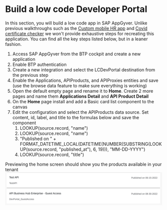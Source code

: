 # Build a low code Developer Portal
In this section, you will build a low code app in SAP AppGyver. Unlike previous walkthroughs such as the [Custom mobile HR app](https://github.com/SAP-samples/successfactors-extension-calculate-employee-seniority/tree/mission-sfsf-mobile-appgyver/04-CreateSAPAppGyverProject) and [Covid certificate checker](https://github.com/SAP-samples/cap-appgyver-covid-certcheck/tree/main/tutorials/4_AppGyverApp) we won't provide exhaustive steps for recreating this application. You can find all the key steps listed below, but in a leaner fashion.

1. Access SAP AppGyver from the BTP cockpit and create a new application
2. Enable BTP authentication
3. Create a new integration and select the LCDevPortal destination from the previous step
4. Enable the Applications, APIProducts, and APIProxies entities and save (use the browse data feature to make sure everything is working)
5. Open the default empty page and rename it to **Home**. Create 2 more pages and name them **Applications Detail** and **API Product Detail**
6. On the **Home** page install and add a Basic card list component to the canvas
7. Edit the configuration and select the APIProducts data source. Set content, id, label, and title to the formulas below and save the component
   1. LOOKUP(source.record, "name")
   2. LOOKUP(source.record, "name")
   3. "Published on " + FORMAT_DATETIME_LOCAL(DATETIME(NUMBER(SUBSTRING(LOOKUP(source.record, "published_at"), 6, 19))), "MM-DD-YYYY")
   4. LOOKUP(source.record, "title")
  
  Previewing the home screen should show you the products available in your tenant
  ![Home screen preview](img/PreviewHomeScreen.png)